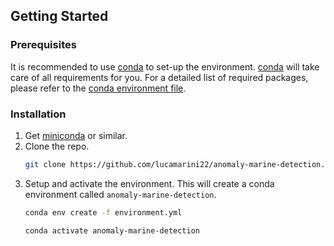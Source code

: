
## Getting Started

### Prerequisites

It is recommended to use [conda](https://docs.conda.io/en/latest/) to set-up the environment. [conda](https://docs.conda.io/en/latest/) will take care of all requirements for you. For a detailed list of required packages, please refer to the [conda environment file](https://github.com/lucamarini22/anomaly-marine-detection/blob/main/environment.yml).

### Installation

1. Get [miniconda](https://docs.conda.io/en/latest/miniconda.html) or similar.
2. Clone the repo.
   ```sh
   git clone https://github.com/lucamarini22/anomaly-marine-detection.git
   ```
3. Setup and activate the environment. This will create a conda environment called `anomaly-marine-detection`.
   ```sh
   conda env create -f environment.yml
   ```
   ```sh
   conda activate anomaly-marine-detection
   ```

